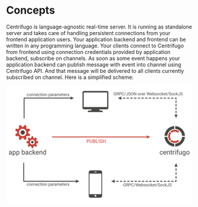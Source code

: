 # Concepts

Centrifugo is language-agnostic real-time server. It is running as standalone server and takes care of handling persistent connections from your frontend application users. Your application backend and frontend can be written in any programming language. Your clients connect to Centrifugo from frontend using connection credentials provided by application backend, subscribe on channels. As soon as some event happens your application backend can publish message with event into channel using Centrifugo API. And that message will be delivered to all clients currently subscribed on channel. Here is a simplified scheme: 

![Architecture](images/scheme.png)
